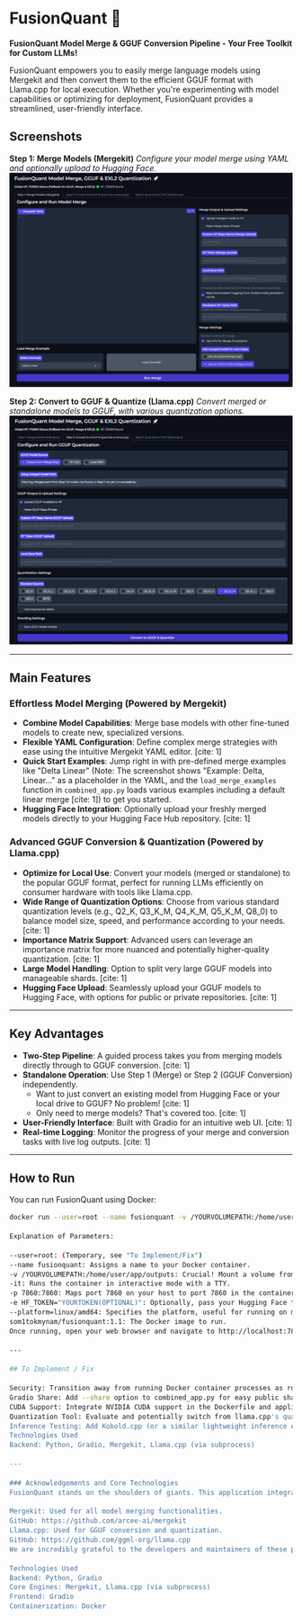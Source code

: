 ﻿# FusionQuant 🚀

**FusionQuant Model Merge & GGUF Conversion Pipeline - Your Free Toolkit for Custom LLMs!**

FusionQuant empowers you to easily merge language models using Mergekit and then convert them to the efficient GGUF format with Llama.cpp for local execution. Whether you're experimenting with model capabilities or optimizing for deployment, FusionQuant provides a streamlined, user-friendly interface.

## Screenshots

**Step 1: Merge Models (Mergekit)**
*Configure your model merge using YAML and optionally upload to Hugging Face.*
<img src="Capture.PNG" alt="FusionQuant Merge Interface" width="700"/>

**Step 2: Convert to GGUF & Quantize (Llama.cpp)**
*Convert merged or standalone models to GGUF, with various quantization options.*
<img src="Capture2.PNG" alt="FusionQuant GGUF Interface" width="700"/>

---

## Main Features

### Effortless Model Merging (Powered by Mergekit)
* **Combine Model Capabilities**: Merge base models with other fine-tuned models to create new, specialized versions.
* **Flexible YAML Configuration**: Define complex merge strategies with ease using the intuitive Mergekit YAML editor. [cite: 1]
* **Quick Start Examples**: Jump right in with pre-defined merge examples like "Delta Linear" (Note: The screenshot shows "Example: Delta, Linear..." as a placeholder in the YAML, and the `load_merge_examples` function in `combined_app.py` loads various examples including a default linear merge [cite: 1]) to get you started.
* **Hugging Face Integration**: Optionally upload your freshly merged models directly to your Hugging Face Hub repository. [cite: 1]

### Advanced GGUF Conversion & Quantization (Powered by Llama.cpp)
* **Optimize for Local Use**: Convert your models (merged or standalone) to the popular GGUF format, perfect for running LLMs efficiently on consumer hardware with tools like Llama.cpp.
* **Wide Range of Quantization Options**: Choose from various standard quantization levels (e.g., Q2_K, Q3_K_M, Q4_K_M, Q5_K_M, Q8_0) to balance model size, speed, and performance according to your needs. [cite: 1]
* **Importance Matrix Support**: Advanced users can leverage an importance matrix for more nuanced and potentially higher-quality quantization. [cite: 1]
* **Large Model Handling**: Option to split very large GGUF models into manageable shards. [cite: 1]
* **Hugging Face Upload**: Seamlessly upload your GGUF models to Hugging Face, with options for public or private repositories. [cite: 1]

---

## Key Advantages

* **Two-Step Pipeline**: A guided process takes you from merging models directly through to GGUF conversion. [cite: 1]
* **Standalone Operation**: Use Step 1 (Merge) or Step 2 (GGUF Conversion) independently.
    * Want to just convert an existing model from Hugging Face or your local drive to GGUF? No problem! [cite: 1]
    * Only need to merge models? That's covered too. [cite: 1]
* **User-Friendly Interface**: Built with Gradio for an intuitive web UI. [cite: 1]
* **Real-time Logging**: Monitor the progress of your merge and conversion tasks with live log outputs. [cite: 1]

---

## How to Run

You can run FusionQuant using Docker:

```bash
docker run --user=root --name fusionquant -v /YOURVOLUMEPATH:/home/user/app/outputs -it -p 7860:7860 -e HF_TOKEN="YOURTOKEN(OPTIONAL)" --platform=linux/amd64 som1tokmynam/fusionquant:1.1

Explanation of Parameters:

--user=root: (Temporary, see "To Implement/Fix")
--name fusionquant: Assigns a name to your Docker container.
-v /YOURVOLUMEPATH:/home/user/app/outputs: Crucial! Mount a volume from your host machine (/YOURVOLUMEPATH) to /home/user/app/outputs in the container. This is where your merged models and GGUF files will be saved, ensuring they persist after the container stops. Replace /YOURVOLUMEPATH with an actual path on your system, e.g., $(pwd)/fusionquant_outputs.
-it: Runs the container in interactive mode with a TTY.
-p 7860:7860: Maps port 7860 on your host to port 7860 in the container (Gradio UI).
-e HF_TOKEN="YOURTOKEN(OPTIONAL)": Optionally, pass your Hugging Face token as an environment variable for uploads. This is recommended for uploading to private repos or your own namespace.
--platform=linux/amd64: Specifies the platform, useful for running on machines with different architectures (e.g., ARM-based Macs).
som1tokmynam/fusionquant:1.1: The Docker image to run.
Once running, open your web browser and navigate to http://localhost:7860.

---

## To Implement / Fix

Security: Transition away from running Docker container processes as root. Implement a non-root user with appropriate permissions within the Dockerfile.
Gradio Share: Add --share option to combined_app.py for easy public sharing of the Gradio interface when needed.
CUDA Support: Integrate NVIDIA CUDA support in the Dockerfile and application for GPU-accelerated merging and potential future GPU-accelerated quantization tasks.
Quantization Tool: Evaluate and potentially switch from llama.cpp's quantization tools to koboldcpp-quantize if it offers advantages.
Inference Testing: Add Kobold.cpp (or a similar lightweight inference engine) integration for quick testing of generated GGUF models directly within the UI.
Technologies Used
Backend: Python, Gradio, Mergekit, Llama.cpp (via subprocess) 

---

### Acknowledgements and Core Technologies
FusionQuant stands on the shoulders of giants. This application integrates and provides an interface for the following outstanding open-source projects:

Mergekit: Used for all model merging functionalities.
GitHub: https://github.com/arcee-ai/mergekit
Llama.cpp: Used for GGUF conversion and quantization.
GitHub: https://github.com/ggml-org/llama.cpp
We are incredibly grateful to the developers and maintainers of these projects for their significant contributions to the open-source AI community. Please refer to their respective repositories for more detailed information, licensing, and to support their work.

Technologies Used
Backend: Python, Gradio
Core Engines: Mergekit, Llama.cpp (via subprocess)
Frontend: Gradio
Containerization: Docker
